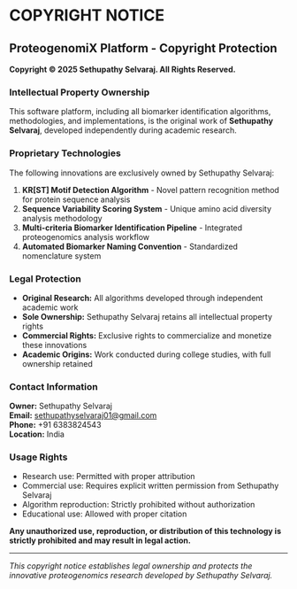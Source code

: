 # COPYRIGHT NOTICE

## ProteogenomiX Platform - Copyright Protection

**Copyright © 2025 Sethupathy Selvaraj. All Rights Reserved.**

### Intellectual Property Ownership

This software platform, including all biomarker identification algorithms, methodologies, and implementations, is the original work of **Sethupathy Selvaraj**, developed independently during academic research.

### Proprietary Technologies

The following innovations are exclusively owned by Sethupathy Selvaraj:

1. **KR[ST] Motif Detection Algorithm** - Novel pattern recognition method for protein sequence analysis
2. **Sequence Variability Scoring System** - Unique amino acid diversity analysis methodology  
3. **Multi-criteria Biomarker Identification Pipeline** - Integrated proteogenomics analysis workflow
4. **Automated Biomarker Naming Convention** - Standardized nomenclature system

### Legal Protection

- **Original Research:** All algorithms developed through independent academic work
- **Sole Ownership:** Sethupathy Selvaraj retains all intellectual property rights
- **Commercial Rights:** Exclusive rights to commercialize and monetize these innovations
- **Academic Origins:** Work conducted during college studies, with full ownership retained

### Contact Information

**Owner:** Sethupathy Selvaraj  
**Email:** sethupathyselvaraj01@gmail.com  
**Phone:** +91 6383824543  
**Location:** India  

### Usage Rights

- Research use: Permitted with proper attribution
- Commercial use: Requires explicit written permission from Sethupathy Selvaraj
- Algorithm reproduction: Strictly prohibited without authorization
- Educational use: Allowed with proper citation

**Any unauthorized use, reproduction, or distribution of this technology is strictly prohibited and may result in legal action.**

---

*This copyright notice establishes legal ownership and protects the innovative proteogenomics research developed by Sethupathy Selvaraj.*
